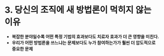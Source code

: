 # 3. 당신의 조직에 새 방법론이 먹히지 않는 이유

- **복잡한 분야일수록 어떤 특정 기법의 효과보다도 치료자 효과가 더 큰 영향을 미친다.**
- **우리가 어떤 방법론을 쓰느냐는 문제보다도 누가 참여하는가가 훨씬 더 압도적으로 중요한 문제**


